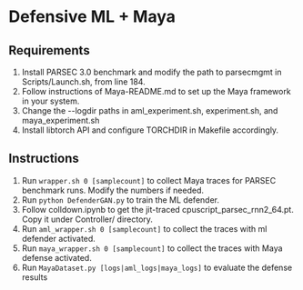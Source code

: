 # Defensive ML + Maya

## Requirements
1. Install PARSEC 3.0 benchmark and modify the path to parsecmgmt in Scripts/Launch.sh, from line 184.
2. Follow instructions of Maya-README.md to set up the Maya framework in your system.
3. Change the --logdir paths in aml_experiment.sh, experiment.sh, and maya_experiment.sh
4. Install libtorch API and configure TORCHDIR in Makefile accordingly.

## Instructions
1. Run ```wrapper.sh 0 [samplecount]``` to collect Maya traces for PARSEC benchmark runs. Modify the numbers if needed.
2. Run ```python DefenderGAN.py``` to train the ML defender.
3. Follow colldown.ipynb to get the jit-traced cpuscript_parsec_rnn2_64.pt. Copy it under Controller/ directory.
4. Run ```aml_wrapper.sh 0 [samplecount]``` to collect the traces with ml defender activated.
5. Run ```maya_wrapper.sh 0 [samplecount]``` to collect the traces with Maya defense activated.
6. Run ```MayaDataset.py [logs|aml_logs|maya_logs]``` to evaluate the defense results
